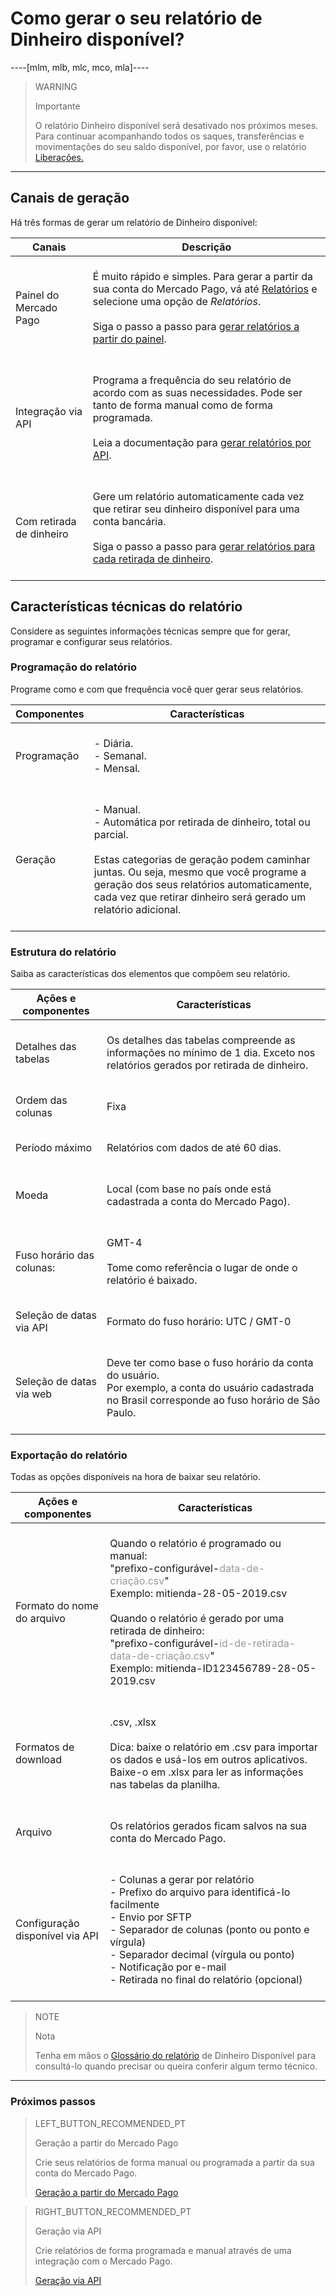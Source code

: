 
# Como gerar o seu relatório de Dinheiro disponível?

----[mlm, mlb, mlc, mco, mla]----
> WARNING
>
> Importante
>
> O relatório Dinheiro disponível será desativado nos próximos meses. Para continuar acompanhando todos os saques, transferências e movimentações do seu saldo disponível, por favor, use o relatório [Liberações.](https://www.mercadopago[FAKER][URL][DOMAIN]/developers/es/guides/manage-account/reports/released-money/introduction)
------------

## Canais de geração

Há três formas de gerar um relatório de Dinheiro disponível: 

| Canais | Descrição |
| --- | --- |
| Painel do Mercado Pago | <br/>É muito rápido e simples. Para gerar a partir da sua conta do Mercado Pago, vá até [Relatórios](https://www.mercadopago.com.br/balance/reports) e selecione uma opção de *Relatórios*.<br/><br/>Siga o passo a passo para [gerar relatórios a partir do painel](https://www.mercadopago[FAKER][URL][DOMAIN]/developers/pt/guides/manage-account/reports/available-money/panel).<br/><br/> |
| Integração via API | <br/>Programa a frequência do seu relatório de acordo com as suas necessidades. Pode ser tanto de forma manual como de forma programada.<br/><br/>Leia a documentação para [gerar relatórios por API](https://www.mercadopago[FAKER][URL][DOMAIN]/developers/pt/guides/manage-account/reports/available-money/api). <br/><br/>|
| Com retirada de dinheiro | <br/>Gere um relatório automaticamente cada vez que retirar seu dinheiro disponível para uma conta bancária. <br/><br/>Siga o passo a passo para [gerar relatórios para cada retirada de dinheiro](https://www.mercadopago[FAKER][URL][DOMAIN]/developers/pt/guides/manage-account/reports/available-money/withdrawal).<br/><br/> |


## Características técnicas do relatório

Considere as seguintes informações técnicas sempre que for gerar, programar e configurar seus relatórios.

### Programação do relatório

Programe como e com que frequência você quer gerar seus relatórios. 


| Componentes | Características |
| --- | --- |
| Programação | <br/>- Diária.<br/> - Semanal.<br/>- Mensal. <br/><br/> |
| Geração | <br/>- Manual.<br/> - Automática por retirada de dinheiro, total ou parcial. <br/><br/>Estas categorias de geração podem caminhar juntas. Ou seja, mesmo que você programe a geração dos seus relatórios automaticamente, cada vez que retirar dinheiro será gerado um relatório adicional.<br/> <br/> |


### Estrutura do relatório

Saiba as características dos elementos que compõem seu relatório.


| Ações e componentes | Características |
| --- | --- |
| Detalhes das tabelas | <br/>Os detalhes das tabelas compreende as informações no mínimo de 1 dia. Exceto nos relatórios gerados por retirada de dinheiro. <br/> <br/> |
| Ordem das colunas |<br/> Fixa <br/> <br/> |
| Período máximo | <br/> Relatórios com dados de até 60 dias. <br/> <br/> |
| Moeda | <br/> Local (com base no país onde está cadastrada a conta do Mercado Pago). <br/> <br/> |
| Fuso horário das colunas: | <br/> GMT-4 <br/> <br/> Tome como referência o lugar de onde o relatório é baixado. <br/> <br/> |
| Seleção de datas via API |<br/> Formato do fuso horário: UTC / GMT-0 <br/> <br/> |
| Seleção de datas via web | <br/> Deve ter como base o fuso horário da conta do usuário. <br/>Por exemplo, a conta do usuário cadastrada no Brasil corresponde ao fuso horário de São Paulo. <br/> <br/> |


### Exportação do relatório

Todas as opções disponíveis na hora de baixar seu relatório.

| Ações e componentes | Características |
| --- | --- |
| Formato do nome do arquivo | <br/>Quando o relatório é programado ou manual:<br/> "prefixo-configurável-<span style='color:#999999;'>data-de-criação.csv</span>" <br/> Exemplo: mitienda-28-05-2019.csv <br/><br/> Quando o relatório é gerado por uma retirada de dinheiro: <br/> "prefixo-configurável-<span style='color:#999999;'>id-de-retirada-data-de-criação.csv</span>"<br/> Exemplo: mitienda-ID123456789-28-05-2019.csv <br/> <br/> |
| Formatos de download | <br/>.csv, .xlsx <br/><br/>Dica: baixe o relatório em .csv para importar os dados e usá-los em outros aplicativos. Baixe-o em .xlsx para ler as informações nas tabelas da planilha.<br/><br/> |
| Arquivo | <br/> Os relatórios gerados ficam salvos na sua conta do Mercado Pago. <br/><br/> |
| Configuração disponível via API | <br/>- Colunas a gerar por relatório<br/> - Prefixo do arquivo para identificá-lo facilmente<br/> - Envio por SFTP<br/> - Separador de colunas (ponto ou ponto e vírgula)<br/> - Separador decimal (vírgula ou ponto)<br/> - Notificação por e-mail<br/> - Retirada no final do relatório (opcional)<br/><br/> |



> NOTE
>
> Nota
>
> Tenha em mãos o [Glossário do relatório](https://www.mercadopago[FAKER][URL][DOMAIN]/developers/pt/guides/manage-account/reports/available-money/glossary) de Dinheiro Disponível para consultá-lo quando precisar ou queira conferir algum termo técnico.

<hr/>

### Próximos passos

> LEFT_BUTTON_RECOMMENDED_PT
>
> Geração a partir do Mercado Pago  
>
> Crie seus relatórios de forma manual ou programada a partir da sua conta do Mercado Pago.
>
> [Geração a partir do Mercado Pago](https://www.mercadopago[FAKER][URL][DOMAIN]/developers/pt/guides/manage-account/reports/available-money/panel)

> RIGHT_BUTTON_RECOMMENDED_PT
>
> Geração via API
>
> Crie relatórios de forma programada e manual através de uma integração com o Mercado Pago.
>
> [Geração via API](https://www.mercadopago[FAKER][URL][DOMAIN]/developers/pt/guides/manage-account/reports/available-money/api)
